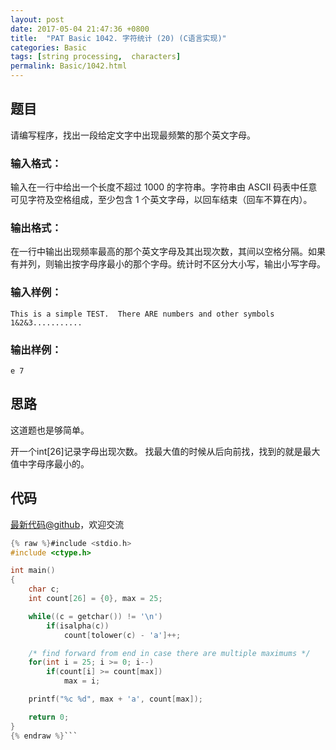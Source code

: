 ```yaml
---
layout: post
date: 2017-05-04 21:47:36 +0800
title:  "PAT Basic 1042. 字符统计 (20) (C语言实现)"
categories: Basic
tags: [string processing,  characters]
permalink: Basic/1042.html
---
```


## 题目

请编写程序，找出一段给定文字中出现最频繁的那个英文字母。

### 输入格式：

输入在一行中给出一个长度不超过 1000 的字符串。字符串由 ASCII 码表中任意可见字符及空格组成，至少包含 1
个英文字母，以回车结束（回车不算在内）。

### 输出格式：

在一行中输出出现频率最高的那个英文字母及其出现次数，其间以空格分隔。如果有并列，则输出按字母序最小的那个字母。统计时不区分大小写，输出小写字母。

### 输入样例：

    
    
    This is a simple TEST.  There ARE numbers and other symbols 1&2&3...........
    

### 输出样例：

    
    
    e 7
    



## 思路


这道题也是够简单。

开一个int[26]记录字母出现次数。
找最大值的时候从后向前找，找到的就是最大值中字母序最小的。

## 代码

[最新代码@github](https://github.com/OliverLew/PAT/blob/master/PATBasic/1042.c)，欢迎交流
```c
{% raw %}#include <stdio.h>
#include <ctype.h>

int main()
{
    char c;
    int count[26] = {0}, max = 25;

    while((c = getchar()) != '\n')
        if(isalpha(c))
            count[tolower(c) - 'a']++;

    /* find forward from end in case there are multiple maximums */
    for(int i = 25; i >= 0; i--)
        if(count[i] >= count[max])
            max = i;

    printf("%c %d", max + 'a', count[max]);

    return 0;
}
{% endraw %}```